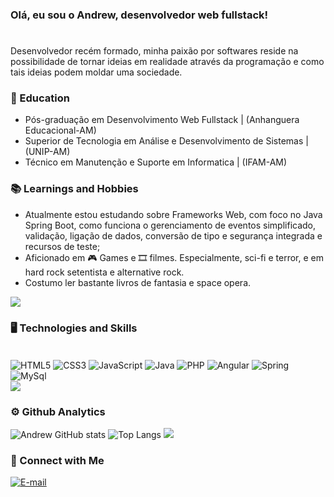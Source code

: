 ### Olá, eu sou o Andrew, desenvolvedor web fullstack!
#
<p>
Desenvolvedor recém formado, minha paixão por softwares reside na possibilidade de tornar ideias em realidade através da programação e como tais ideias podem moldar uma sociedade.  
</p>

### 🏫 Education
* Pós-graduação em Desenvolvimento Web Fullstack | (Anhanguera Educacional-AM)<br/>
* Superior de Tecnologia em Análise e Desenvolvimento de Sistemas | (UNIP-AM)<br/>
* Técnico em Manutenção e Suporte em Informatica | (IFAM-AM)<br/>

### 📚 Learnings and Hobbies
* Atualmente estou estudando sobre Frameworks Web, com foco no Java Spring Boot, como funciona o gerenciamento de eventos simplificado, validação, ligação de dados, conversão de tipo e segurança integrada e recursos de teste;
* Aficionado em 🎮 Games e 🎞️ filmes. Especialmente, sci-fi e terror, e em hard rock setentista e alternative rock.
* Costumo ler bastante livros de fantasia e space opera.

<img src="https://user-images.githubusercontent.com/73097560/115834477-dbab4500-a447-11eb-908a-139a6edaec5c.gif">

### 🖥️ Technologies and Skills
<div style="display: inline-block"><br/>
    <img align="Center" alt="HTML5" src="https://img.shields.io/badge/HTML5-E34F26?style=for-the-badge&logo=html5&logoColor=white">
    <img align="Center" alt="CSS3" src="https://img.shields.io/badge/CSS3-1572B6?style=for-the-badge&logo=css3&logoColor=white">
    <img align="Center" alt="JavaScript" src="https://img.shields.io/badge/JavaScript-323330?style=for-the-badge&logo=javascript&logoColor=F7DF1E">
    <img align="Center" alt="Java" src="https://img.shields.io/badge/Java-ED8B00?style=for-the-badge&logo=openjdk&logoColor=white">
    <img align="Center" alt="PHP" src="https://img.shields.io/badge/PHP-777BB4?style=for-the-badge&logo=php&logoColor=white">
    <img align="Center" alt="Angular" src="https://img.shields.io/badge/Angular-DD0031?style=for-the-badge&logo=angular&logoColor=white">
    <img align="Center" alt="Spring" src="https://img.shields.io/badge/Spring-6DB33F?style=for-the-badge&logo=spring&logoColor=white">
    <img align="Center" alt="MySql" src="https://img.shields.io/badge/MySQL-00000F?style=for-the-badge&logo=mysql&logoColor=white">
    
</div>
<img src="https://user-images.githubusercontent.com/73097560/115834477-dbab4500-a447-11eb-908a-139a6edaec5c.gif">

### ⚙️ Github Analytics
![Andrew GitHub stats](https://github-readme-stats.vercel.app/api?username=AndAlmeida&show_icons=true&theme=tokyonight)
![Top Langs](https://github-readme-stats.vercel.app/api/top-langs/?username=AndAlmeida&layout=compact&theme=tokyonight)
<img src="https://user-images.githubusercontent.com/73097560/115834477-dbab4500-a447-11eb-908a-139a6edaec5c.gif">


### 📱 Connect with Me

[![E-mail](https://img.shields.io/badge/Gmail-D14836?style=for-the-badge&logo=gmail&logoColor=white)](andalmeida77@gmail.com)
